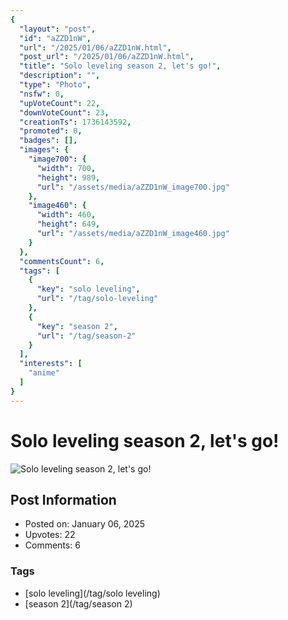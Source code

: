 ```yaml
---
{
  "layout": "post",
  "id": "aZZD1nW",
  "url": "/2025/01/06/aZZD1nW.html",
  "post_url": "/2025/01/06/aZZD1nW.html",
  "title": "Solo leveling season 2, let's go!",
  "description": "",
  "type": "Photo",
  "nsfw": 0,
  "upVoteCount": 22,
  "downVoteCount": 23,
  "creationTs": 1736143592,
  "promoted": 0,
  "badges": [],
  "images": {
    "image700": {
      "width": 700,
      "height": 989,
      "url": "/assets/media/aZZD1nW_image700.jpg"
    },
    "image460": {
      "width": 460,
      "height": 649,
      "url": "/assets/media/aZZD1nW_image460.jpg"
    }
  },
  "commentsCount": 6,
  "tags": [
    {
      "key": "solo leveling",
      "url": "/tag/solo-leveling"
    },
    {
      "key": "season 2",
      "url": "/tag/season-2"
    }
  ],
  "interests": [
    "anime"
  ]
}
---
```


# Solo leveling season 2, let's go!

![Solo leveling season 2, let's go!](/assets/media/aZZD1nW_image700.jpg)

## Post Information

- Posted on: January 06, 2025
- Upvotes: 22
- Comments: 6

### Tags

- [solo leveling](/tag/solo leveling)
- [season 2](/tag/season 2)
